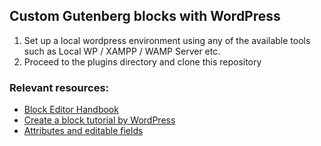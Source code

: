 ## Custom Gutenberg blocks with WordPress

1. Set up a local wordpress environment using any of the available tools such as Local WP / XAMPP / WAMP Server etc.
2. Proceed to the plugins directory and clone this repository

### Relevant resources:
- [Block Editor Handbook](https://developer.wordpress.org/block-editor/)
- [Create a block tutorial by WordPress](https://developer.wordpress.org/block-editor/getting-started/create-block/)
- [Attributes and editable fields](https://developer.wordpress.org/block-editor/how-to-guides/block-tutorial/introducing-attributes-and-editable-fields/)
